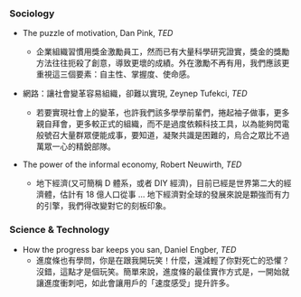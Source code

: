 ### Sociology

- The puzzle of motivation, Dan Pink, _TED_
  - 企業組織習慣用獎金激勵員工，然而已有大量科學研究證實，獎金的獎勵方法往往扼殺了創意，導致更壞的成績。外在激勵不再有用，我們應該更重視這三個要素：自主性、掌握度、使命感。


- 網路：讓社會變革容易組織，卻難以實現, Zeynep Tufekci, _TED_
  - 若要實現社會上的變革，也許我們該多學學前輩們，捲起袖子做事，更多親自拜會，更多較正式的組織，而不是過度依賴科技工具，以為能夠閃電般號召大量群眾便能成事，要知道，凝聚共識是困難的，烏合之眾比不過萬眾一心的精銳部隊。


- The power of the informal economy, Robert Neuwirth, _TED_
  - 地下經濟(又可簡稱 D 體系，或者 DIY 經濟)，目前已經是世界第二大的經濟體，估計有 18 億人口從事 ... 地下經濟對全球的發展來說是顆強而有力的引擎，我們得改變對它的刻板印象。

### Science & Technology

- How the progress bar keeps you san, Daniel Engber, _TED_
  - 進度條也有學問，你是在跟我開玩笑！什麼，還減輕了你對死亡的恐懼？沒錯，這點才是個玩笑。簡單來說，進度條的最佳實作方式是，一開始就讓進度衝刺吧，如此會讓用戶的「速度感受」提升許多。